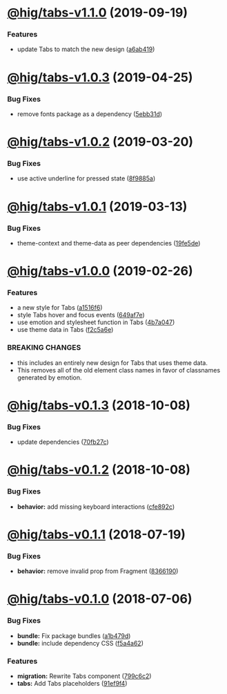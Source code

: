 # [@hig/tabs-v1.1.0](https://github.com/Autodesk/hig/compare/@hig/tabs@1.0.3...@hig/tabs@1.1.0) (2019-09-19)


### Features

* update Tabs to match the new design ([a6ab419](https://github.com/Autodesk/hig/commit/a6ab419))

# [@hig/tabs-v1.0.3](https://github.com/Autodesk/hig/compare/@hig/tabs@1.0.2...@hig/tabs@1.0.3) (2019-04-25)


### Bug Fixes

* remove fonts package as a dependency ([5ebb31d](https://github.com/Autodesk/hig/commit/5ebb31d))

# [@hig/tabs-v1.0.2](https://github.com/Autodesk/hig/compare/@hig/tabs@1.0.1...@hig/tabs@1.0.2) (2019-03-20)


### Bug Fixes

* use active underline for pressed state ([8f9885a](https://github.com/Autodesk/hig/commit/8f9885a))

# [@hig/tabs-v1.0.1](https://github.com/Autodesk/hig/compare/@hig/tabs@1.0.0...@hig/tabs@1.0.1) (2019-03-13)


### Bug Fixes

* theme-context and theme-data as peer dependencies ([19fe5de](https://github.com/Autodesk/hig/commit/19fe5de))

# [@hig/tabs-v1.0.0](https://github.com/Autodesk/hig/compare/@hig/tabs@0.1.3...@hig/tabs@1.0.0) (2019-02-26)


### Features

* a new style for Tabs ([a1516f6](https://github.com/Autodesk/hig/commit/a1516f6))
* style Tabs hover and focus events ([649af7e](https://github.com/Autodesk/hig/commit/649af7e))
* use emotion and stylesheet function in Tabs ([4b7a047](https://github.com/Autodesk/hig/commit/4b7a047))
* use theme data in Tabs ([f2c5a6e](https://github.com/Autodesk/hig/commit/f2c5a6e))


### BREAKING CHANGES

* this includes an entirely new design for Tabs that uses
theme data.
* This removes all of the old element class names in favor of classnames
generated by emotion.

# [@hig/tabs-v0.1.3](https://github.com/Autodesk/hig/compare/@hig/tabs@0.1.2...@hig/tabs@0.1.3) (2018-10-08)


### Bug Fixes

* update dependencies ([70fb27c](https://github.com/Autodesk/hig/commit/70fb27c))

# [@hig/tabs-v0.1.2](https://github.com/Autodesk/hig/compare/@hig/tabs@0.1.1...@hig/tabs@0.1.2) (2018-10-08)


### Bug Fixes

* **behavior:** add missing keyboard interactions ([cfe892c](https://github.com/Autodesk/hig/commit/cfe892c))

<a name="@hig/tabs-v0.1.1"></a>
# [@hig/tabs-v0.1.1](https://github.com/Autodesk/hig/compare/@hig/tabs@0.1.0...@hig/tabs@0.1.1) (2018-07-19)


### Bug Fixes

* **behavior:** remove invalid prop from Fragment ([8366190](https://github.com/Autodesk/hig/commit/8366190))

<a name="@hig/tabs-v0.1.0"></a>
# [@hig/tabs-v0.1.0](https://github.com/Autodesk/hig/compare/@hig/tabs@0.0.0...@hig/tabs@0.1.0) (2018-07-06)


### Bug Fixes

* **bundle:** Fix package bundles ([a1b479d](https://github.com/Autodesk/hig/commit/a1b479d))
* **bundle:** include dependency CSS ([f5a4a62](https://github.com/Autodesk/hig/commit/f5a4a62))


### Features

* **migration:** Rewrite Tabs component ([799c6c2](https://github.com/Autodesk/hig/commit/799c6c2))
* **tabs:** Add Tabs placeholders ([91ef9f4](https://github.com/Autodesk/hig/commit/91ef9f4))
